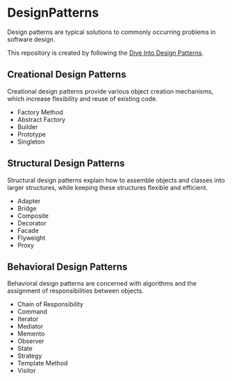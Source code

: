 # DesignPatterns

Design patterns are typical solutions to commonly occurring problems in software design.

This repository is created by following the [Dive Into Design Patterns](https://refactoring.guru/design-patterns/book).

## Creational Design Patterns
Creational design patterns provide various object creation mechanisms, which increase flexibility and reuse of existing code.

* Factory Method
* Abstract Factory
* Builder
* Prototype
* Singleton

## Structural Design Patterns
Structural design patterns explain how to assemble objects and classes into larger structures, while keeping these structures flexible and efficient.

* Adapter
* Bridge
* Composite
* Decorator
* Facade
* Flyweight
* Proxy

## Behavioral Design Patterns
Behavioral design patterns are concerned with algorithms and the assignment of responsibilities between objects.

* Chain of Responsibility
* Command
* Iterator
* Mediator
* Memento
* Observer
* State
* Strategy
* Template Method
* Visitor
